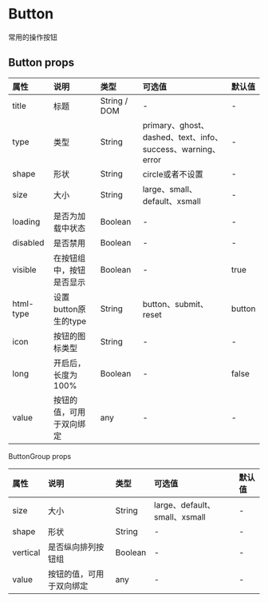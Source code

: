 # Button

常用的操作按钮

## Button props

| 属性 | 说明 | 类型 | 可选值 | 默认值 |
| :--- | :--- | :--- | :--- | :--- |
| title | 标题 | String / DOM | - | - |
| type | 类型 | String | primary、ghost、dashed、text、info、success、warning、error | - |
| shape | 形状 | String | circle或者不设置 | - |
| size | 大小 | String | large、small、default、xsmall | - |
| loading | 是否为加载中状态 | Boolean | - | - |
| disabled | 是否禁用 | Boolean | - | - |
| visible | 在按钮组中，按钮是否显示 | Boolean | - | true |
| html-type | 设置button原生的type | String | button、submit、reset | button |
| icon | 按钮的图标类型 | String | - | - |
| long | 开启后，长度为 100% | Boolean | - | false |
| value | 按钮的值，可用于双向绑定 | any | - | - |

ButtonGroup props

| 属性 | 说明 | 类型 | 可选值 | 默认值 |
| :--- | :--- | :--- | :--- | :--- |
| size | 大小 | String | large、default、small、xsmall | - |
| shape | 形状 | String | - | - |
| vertical | 是否纵向排列按钮组 | Boolean | - | - |
| value | 按钮的值，可用于双向绑定 | any | - | - |

